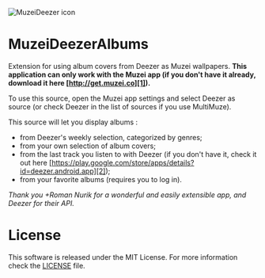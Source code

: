 ![MuzeiDeezer icon](https://raw.github.com/xgouchet/MuzeiDeezerAlbums/master/art/store_muzei_deezer_icon.png)

MuzeiDeezerAlbums
=================

Extension for using album covers  from Deezer as Muzei wallpapers. **This application can only work with the Muzei app (if you don't have it already, download it here [http://get.muzei.co][1]).**

To use this source, open the Muzei app settings and select Deezer as source (or check Deezer in the list of sources if you use MultiMuze).

This source will let you display albums : 

 - from Deezer's weekly selection, categorized by genres; 
 - from your own selection of album covers; 
 - from the last track you listen to with Deezer (if you don't have it, check it out here [https://play.google.com/store/apps/details?id=deezer.android.app][2]);
 - from your favorite albums (requires you to log in). 

_Thank you +Roman Nurik for a wonderful and easily extensible app, and Deezer for their API._

License
=======

This software is released under the MIT License. For more information check the [LICENSE][3] file. 

 [1]: http://get.muzei.co
 [2]: https://play.google.com/store/apps/details?id=deezer.android.app
 [3]: https://raw.github.com/xgouchet/MuzeiDeezerAlbums/master/LICENSE